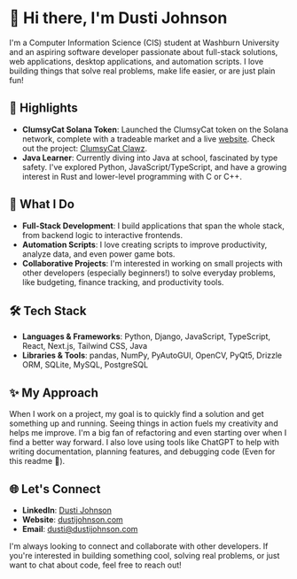 # 👋 Hi there, I'm Dusti Johnson

I'm a Computer Information Science (CIS) student at Washburn University and an aspiring software developer passionate about full-stack solutions, web applications, desktop applications, and automation scripts. I love building things that solve real problems, make life easier, or are just plain fun!

## 🌟 Highlights
- **ClumsyCat Solana Token**: Launched the ClumsyCat token on the Solana network, complete with a tradeable market and a live [website](https://www.clumsycatsol.com/). Check out the project: [ClumsyCat Clawz](https://github.com/dustij/clumsycat-clawz).
- **Java Learner**: Currently diving into Java at school, fascinated by type safety. I've explored Python, JavaScript/TypeScript, and have a growing interest in Rust and lower-level programming with C or C++.

## 🚀 What I Do
- **Full-Stack Development**: I build applications that span the whole stack, from backend logic to interactive frontends.
- **Automation Scripts**: I love creating scripts to improve productivity, analyze data, and even power game bots.
- **Collaborative Projects**: I'm interested in working on small projects with other developers (especially beginners!) to solve everyday problems, like budgeting, finance tracking, and productivity tools.

## 🛠️ Tech Stack
- **Languages & Frameworks**: Python, Django, JavaScript, TypeScript, React, Next.js, Tailwind CSS, Java
- **Libraries & Tools**: pandas, NumPy, PyAutoGUI, OpenCV, PyQt5, Drizzle ORM, SQLite, MySQL, PostgreSQL

## ✨ My Approach
When I work on a project, my goal is to quickly find a solution and get something up and running. Seeing things in action fuels my creativity and helps me improve. I'm a big fan of refactoring and even starting over when I find a better way forward. I also love using tools like ChatGPT to help with writing documentation, planning features, and debugging code (Even for this readme 👀).

## 🌐 Let's Connect
- **LinkedIn**: [Dusti Johnson](https://www.linkedin.com/in/dusti-johnson/)
- **Website**: [dustijohnson.com](https://dustijohnson.com)
- **Email**: [dusti@dustijohnson.com](mailto:dusti@dustijohnson.com)

I'm always looking to connect and collaborate with other developers. If you're interested in building something cool, solving real problems, or just want to chat about code, feel free to reach out!

